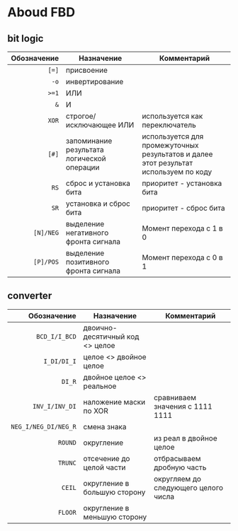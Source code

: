 # Aboud FBD

## bit logic

Обозначение | Назначение | Комментарий|
---: | --- | --- |
`[=]` | присвоение |
`-o` | инвертирование |
`>=1` | ИЛИ |
`&` | И |
`XOR` | строгое/исключающее ИЛИ | используется как переключатель
`[#]` | запоминание результата логической операции | используется для промежуточных результатов и далее этот результат используем по коду
`RS` | сброс и установка бита| приоритет - установка бита
`SR` | установка и сброс бита | приоритет - сброс бита
`[N]/NEG`|выделение негативного фронта сигнала|Момент перехода с 1 в 0
`[P]/POS`|выделение позитивного фронта сигнала|Момент перехода с 0 в 1

## converter

Обозначение | Назначение | Комментарий|
---: | --- | --- |
`BCD_I/I_BCD` | двоично-десятичный код <> целое |
`I_DI/DI_I`|целое <> двойное целое |
`DI_R` | двойное целое <> реальное |
`INV_I/INV_DI` | наложение маски по XOR | сравниваем значения с 1111 1111
`NEG_I/NEG_DI/NEG_R`| смена знака |
`ROUND`| округление | из реал в двойное целое
`TRUNC` | отсечение до целой части | отбрасываем дробную часть
`CEIL` | округление в большую сторону| округляем до следующего целого числа
`FLOOR` | округление в меньшую сторону|
